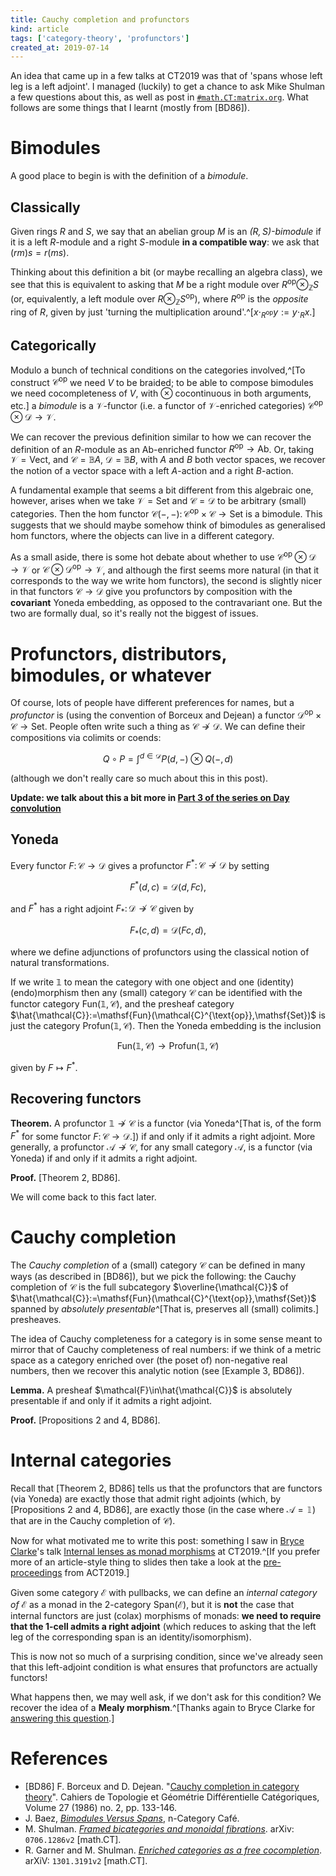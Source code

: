 ```yaml
---
title: Cauchy completion and profunctors
kind: article
tags: ['category-theory', 'profunctors']
created_at: 2019-07-14
---
```


An idea that came up in a few talks at CT2019 was that of 'spans whose left leg is a left adjoint'.
I managed (luckily) to get a chance to ask Mike Shulman a few questions about this, as well as post in [`#math.CT:matrix.org`](https://www.matrix.to/#/#math.CT:matrix.org).
What follows are some things that I learnt (mostly from \[BD86\]).

<!-- more -->

# Bimodules

A good place to begin is with the definition of a _bimodule_.

## Classically

Given rings $R$ and $S$, we say that an abelian group $M$ is an _$(R,S)$-bimodule_ if it is a left $R$-module and a right $S$-module **in a compatible way**: we ask that $(rm)s=r(ms)$.

Thinking about this definition a bit (or maybe recalling an algebra class), we see that this is equivalent to asking that $M$ be a right module over $R^{\text{op}}\otimes_{\mathbb{Z}}S$ (or, equivalently, a left module over $R\otimes_{\mathbb{Z}}S^{\text{op}}$), where $R^{\text{op}}$ is the _opposite_ ring of $R$, given by just 'turning the multiplication around'.^[$x\cdot_{R^{\text{op}}}y:=y\cdot_R x$.]

## Categorically

Modulo a bunch of technical conditions on the categories involved,^[To construct $\mathcal{C}^{\text{op}}$ we need $V$ to be braided; to be able to compose bimodules we need cocompleteness of $V$, with $\otimes$ cocontinuous in both arguments, etc.] a _bimodule_ is a $\mathcal{V}$-functor (i.e. a functor of $\mathcal{V}$-enriched categories) $\mathcal{C}^{\text{op}}\otimes\mathcal{D}\to\mathcal{V}$.

We can recover the previous definition similar to how we can recover the definition of an $R$-module as an $\mathsf{Ab}$-enriched functor $R^{\text{op}}\to\mathsf{Ab}$. Or, taking $\mathcal{V}=\mathsf{Vect}$, and $\mathcal{C}=\mathbb{B}A$, $\mathcal{D}=\mathbb{B}B$, with $A$ and $B$ both vector spaces, we recover the notion of a vector space with a left $A$-action and a right $B$-action.

A fundamental example that seems a bit different from this algebraic one, however, arises when we take $\mathcal{V}=\mathsf{Set}$ and $\mathcal{C}=\mathcal{D}$ to be arbitrary (small) categories.
Then the hom functor $\mathcal{C}(-,-)\colon\mathcal{C}^{\text{op}}\times\mathcal{C}\to\mathsf{Set}$ is a bimodule.
This suggests that we should maybe somehow think of bimodules as generalised hom functors, where the objects can live in a different category.

As a small aside, there is some hot debate about whether to use $\mathcal{C}^{\text{op}}\otimes\mathcal{D}\to\mathcal{V}$ or $\mathcal{C}\otimes\mathcal{D}^{\text{op}}\to\mathcal{V}$, and although the first seems more natural (in that it corresponds to the way we write hom functors), the second is slightly nicer in that functors $\mathcal{C}\to\mathcal{D}$ give you profunctors by composition with the **covariant** Yoneda embedding, as opposed to the contravariant one.
But the two are formally dual, so it's really not the biggest of issues.

# Profunctors, distributors, bimodules, or whatever

Of course, lots of people have different preferences for names, but a _profunctor_ is (using the convention of Borceux and Dejean) a functor $\mathcal{D}^{\text{op}}\times\mathcal{C}\to\mathsf{Set}$.
People often write such a thing as $\mathcal{C}\nrightarrow\mathcal{D}$.
We can define their compositions via colimits or coends:

$$Q\circ P=\int^{d\in\mathcal{D}}P(d,-)\otimes Q(-,d)$$

(although we don't really care so much about this in this post).

**Update: we talk about this a bit more in [Part 3 of the series on Day convolution](/blog/2019/09/05/day-convolution-part-3.html)**

## Yoneda

Every functor $F\colon\mathcal{C}\to\mathcal{D}$ gives a profunctor $F^*\colon\mathcal{C}\nrightarrow\mathcal{D}$ by setting

$$F^*(d,c) = \mathcal{D}(d,Fc),$$

and $F^*$ has a right adjoint $F_*\colon\mathcal{D}\nrightarrow\mathcal{C}$ given by

$$F_*(c,d) = \mathcal{D}(Fc,d),$$

where we define adjunctions of profunctors using the classical notion of natural transformations.

If we write $\mathbb{1}$ to mean the category with one object and one (identity) (endo)morphism then any (small) category $\mathcal{C}$ can be identified with the functor category $\mathsf{Fun}(\mathbb{1},\mathcal{C})$, and the presheaf category $\hat{\mathcal{C}}:=\mathsf{Fun}(\mathcal{C}^{\text{op}},\mathsf{Set})$ is just the category $\mathsf{Profun}(\mathbb{1},\mathcal{C})$.
Then the Yoneda embedding is the inclusion

$$\mathsf{Fun}(\mathbb{1},\mathcal{C})\to\mathsf{Profun}(\mathbb{1},\mathcal{C})$$

given by $F\mapsto F^*$.

## Recovering functors

**Theorem.** A profunctor $\mathbb{1}\nrightarrow\mathcal{C}$ is a functor (via Yoneda^[That is, of the form $F^*$ for some functor $F\colon\mathcal{C}\to\mathcal{D}$.]) if and only if it admits a right adjoint.
More generally, a profunctor $\mathcal{A}\nrightarrow\mathcal{C}$, for any small category $\mathcal{A}$, is a functor (via Yoneda) if and only if it admits a right adjoint.

**Proof.** \[Theorem 2, BD86\].

We will come back to this fact later.

# Cauchy completion

The _Cauchy completion_ of a (small) category $\mathcal{C}$ can be defined in many ways (as described in \[BD86\]), but we pick the following: the Cauchy completion of $\mathcal{C}$ is the full subcategory $\overline{\mathcal{C}}$ of $\hat{\mathcal{C}}:=\mathsf{Fun}(\mathcal{C}^{\text{op}},\mathsf{Set})$ spanned by _absolutely presentable_^[That is, preserves all (small) colimits.] presheaves.

The idea of Cauchy completeness for a category is in some sense meant to mirror that of Cauchy completeness of real numbers: if we think of a metric space as a category enriched over (the poset of) non-negative real numbers, then we recover this analytic notion (see \[Example 3, BD86\]).

**Lemma.** A presheaf $\mathcal{F}\in\hat{\mathcal{C}}$ is absolutely presentable if and only if it admits a right adjoint.

**Proof.** \[Propositions 2 and 4, BD86\].

# Internal categories

Recall that \[Theorem 2, BD86\] tells us that the profunctors that are functors (via Yoneda) are exactly those that admit right adjoints (which, by \[Propositions 2 and 4, BD86\], are exactly those (in the case where $\mathcal{A}=\mathbb{1}$) that are in the Cauchy completion of $\mathcal{C}$).

Now for what motivated me to write this post: something I saw in [Bryce Clarke](https://twitter.com/8ryceClarke)'s talk [Internal lenses as monad morphisms](http://conferences.inf.ed.ac.uk/ct2019/slides/63.pdf) at CT2019.^[If you prefer more of an article-style thing to slides then take a look at the [pre-proceedings](http://www.cs.ox.ac.uk/ACT2019/preproceedings/Bryce%20Clarke.pdf) from ACT2019.]

Given some category $\mathcal{E}$ with pullbacks, we can define an _internal category of $\mathcal{E}$_ as a monad in the 2-category $\mathsf{Span}(\mathcal{E})$, but it is **not** the case that internal functors are just (colax) morphisms of monads: **we need to require that the 1-cell admits a right adjoint** (which reduces to asking that the left leg of the corresponding span is an identity/isomorphism).

This is now not so much of a surprising condition, since we've already seen that this left-adjoint condition is what ensures that profunctors are actually functors!

What happens then, we may well ask, if we don't ask for this condition?
We recover the idea of a **Mealy morphism**.^[Thanks again to Bryce Clarke for [answering this question](https://twitter.com/8ryceClarke/status/1150434205031161864).]

# References

- \[BD86\] F. Borceux and D. Dejean. "[Cauchy completion in category theory](http://www.numdam.org/article/CTGDC_1986__27_2_133_0.pdf)". Cahiers de Topologie et Géométrie Différentielle Catégoriques, Volume 27 (1986) no. 2, pp. 133-146.
- J. Baez, [_Bimodules Versus Spans_](https://golem.ph.utexas.edu/category/2008/08/bimodules_versus_spans.html), n-Category Café.
- M. Shulman. [_Framed bicategories and monoidal fibrations_](https://arxiv.org/pdf/0706.1286.pdf). arXiv: `0706.1286v2` \[math.CT\].
- R. Garner and M. Shulman. [_Enriched categories as a free cocompletion_](https://arxiv.org/pdf/1301.3191.pdf). arXiV: `1301.3191v2` \[math.CT\].

